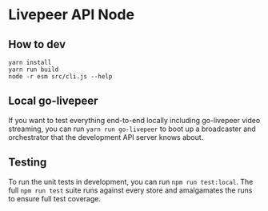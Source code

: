 # Livepeer API Node

## How to dev

```
yarn install
yarn run build
node -r esm src/cli.js --help
```

## Local go-livepeer

If you want to test everything end-to-end locally including go-livepeer video
streaming, you can run `yarn run go-livepeer` to boot up a broadcaster and
orchestrator that the development API server knows about.

## Testing

To run the unit tests in development, you can run `npm run test:local`. The full
`npm run test` suite runs against every store and amalgamates the runs to ensure
full test coverage.
